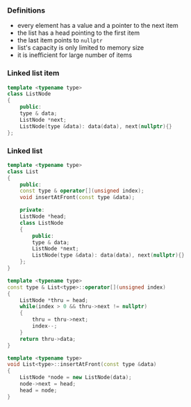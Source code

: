 ### Definitions

- every element has a value and a pointer to the next item
- the list has a head pointing to the first item
- the last item points to `nullptr`
- list's capacity is only limited to memory size
- it is inefficient for large number of items

### Linked list item

```cpp
template <typename type>
class ListNode
{
    public:
    type & data;
    ListNode *next;
    ListNode(type &data): data(data), next(nullptr){}
};
```

### Linked list

```cpp
template <typename type>
class List
{
    public:
    const type & operator[](unsigned index);
    void insertAtFront(const type &data);

    private:
    ListNode *head;
    class ListNode
    {
        public:
        type & data;
        ListNode *next;
        ListNode(type &data): data(data), next(nullptr){}
    };
}
```

```cpp
template <typename type>
const type & List<type>::operator[](unsigned index)
{
    ListNode *thru = head;
    while(index > 0 && thru->next != nullptr)
    {
        thru = thru->next;
        index--;
    }
    return thru->data;
}
```

```cpp
template <typename type>
void List<type>::insertAtFront(const type &data)
{
    ListNode *node = new ListNode(data);
    node->next = head;
    head = node;
}
```
